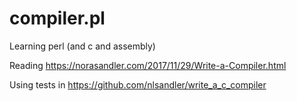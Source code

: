 # compiler.pl

Learning perl (and c and assembly)

Reading https://norasandler.com/2017/11/29/Write-a-Compiler.html

Using tests in https://github.com/nlsandler/write_a_c_compiler
